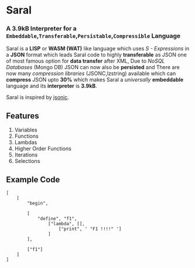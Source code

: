 # Saral
### A 3.9kB Interpreter for a `Embeddable`,`Transferable`,`Persistable`,`Compressible` Language
Saral is a **LISP** or **WASM (WAT)** like language which uses *S - Expressions* in a **JSON** format which leads Saral code to highly **transferable** as JSON one of most famous option for **data transfer** after XML, Due to *NoSQL Databases* (Mongo DB) JSON can now also be **persisted** and There are now many *compression libraries* (JSONC,lzstring) available which can **compress** JSON upto **30%** which makes Saral a *universally* **embeddable** language and its **interpreter** is **3.9kB**.

Saral is inspired by [jsonic](https://github.com/zaach/jsonic).

## Features
1. Variables
2. Functions
3. Lambdas
4. Higher Order Functions
5. Iterations
6. Selections

## Example Code
```
[
    [
        "begin", 
        
        [
            "define", "f1", 
                ["lambda", [],
                    ["print", ' "F1 !!!!" ']
                ]
        ], 
        
        ["f1"]
    ]
]
```
